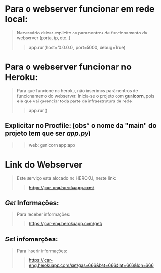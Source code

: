 # Para o webserver funcionar em rede local:
> Necessário deixar explicito os paramentros de funcionamento do webserver (porta, ip, etc..)
>> app.run(host='0.0.0.0', port=5000, debug=True)

# Para o webserver funcionar no Heroku:
> Para que funcione no heroku, não inserimos parâmentros de funcionamento do webserver. Inicia-se o projeto com **gunicorn**, pois ele que vai gerenciar toda parte de infraestrutura de rede:
>> app.run()

## Explicitar no Procfile: (obs* o nome da "main" do projeto tem que ser *app.py*)
>> web: gunicorn app:app


# Link do Webserver
> Este serviço esta alocado no HEROKU, neste link:
>> https://jcar-eng.herokuapp.com/

## *Get* Informações:
> Para receber informações:
>> https://jcar-eng.herokuapp.com/get/

## *Set* infomarções:
> Para inserir informações:
>> https://jcar-eng.herokuapp.com/set/gas=666&bat=666&lat=666&lon=666
